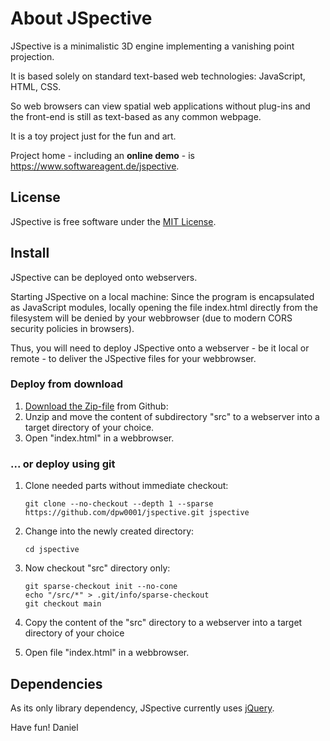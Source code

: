 # About JSpective
JSpective is a minimalistic 3D engine implementing a vanishing point projection.

It is based solely on standard text-based web technologies: JavaScript, HTML, CSS.

So web browsers can view spatial web applications without plug-ins
and the front-end is still as text-based as any common webpage.

It is a toy project just for the fun and art.

Project home - including an **online demo** - is  
<a href="https://www.softwareagent.de/jspective">https://www.softwareagent.de/jspective</a>.<br/>

## License
JSpective is free software under the <a target="_blank" href="https://www.tldrlegal.com/license/mit-license">MIT License</a>.

## Install

JSpective can be deployed onto webservers.

Starting JSpective on a local machine: Since the program is encapsulated as JavaScript modules,
locally opening the file index.html directly from the filesystem will be denied by your webbrowser
(due to modern CORS security policies in browsers).

Thus, you will need to deploy JSpective onto a webserver - be it local or remote - to deliver
the JSpective files for your webbrowser.

### Deploy from download
1. [Download the Zip-file](https://github.com/dpw0001/jspective/archive/refs/heads/main.zip) from Github: 
2. Unzip and move the content of subdirectory "src" to a webserver into a target directory of your choice.
3. Open "index.html" in a webbrowser.

### ... or deploy using git
1. Clone needed parts without immediate checkout:
	```
	git clone --no-checkout --depth 1 --sparse https://github.com/dpw0001/jspective.git jspective
	```
2. Change into the newly created directory:
	```
	cd jspective
	```
3. Now checkout "src" directory only:
	```
	git sparse-checkout init --no-cone
	echo "/src/*" > .git/info/sparse-checkout
	git checkout main
	```
4. Copy the content of the "src" directory to a webserver into a target directory of your choice

5. Open file "index.html" in a webbrowser.

## Dependencies
As its only library dependency, JSpective currently uses <a target="_blank" href="https://jquery.com">jQuery</a>.


Have fun!
Daniel
